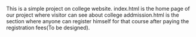 This is a simple project on college website.
index.html is the home page of our project where visitor can see about college 
addmission.html is the section where anyone can register himself for that course after paying the registration fees(To be designed).
